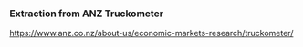 ### Extraction from ANZ Truckometer

https://www.anz.co.nz/about-us/economic-markets-research/truckometer/
